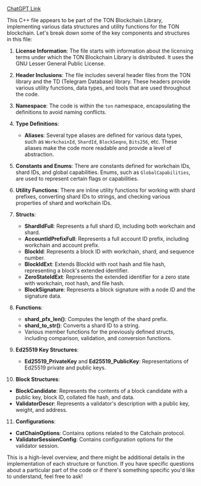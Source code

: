 [ChatGPT Link](https://chat.openai.com/c/2b239f29-e9a8-4573-abb3-002b2b3788f0)  




This C++ file appears to be part of the TON Blockchain Library, implementing various data structures and utility functions for the TON blockchain. Let's break down some of the key components and structures in this file:

1. **License Information**: The file starts with information about the licensing terms under which the TON Blockchain Library is distributed. It uses the GNU Lesser General Public License.

2. **Header Inclusions**: The file includes several header files from the TON library and the TD (Telegram Database) library. These headers provide various utility functions, data types, and tools that are used throughout the code.

3. **Namespace**: The code is within the `ton` namespace, encapsulating the definitions to avoid naming conflicts.

4. **Type Definitions**:
   - **Aliases**: Several type aliases are defined for various data types, such as `WorkchainId`, `ShardId`, `BlockSeqno`, `Bits256`, etc. These aliases make the code more readable and provide a level of abstraction.

5. **Constants and Enums**: There are constants defined for workchain IDs, shard IDs, and global capabilities. Enums, such as `GlobalCapabilities`, are used to represent certain flags or capabilities.

6. **Utility Functions**: There are inline utility functions for working with shard prefixes, converting shard IDs to strings, and checking various properties of shard and workchain IDs.

7. **Structs**:
   - **ShardIdFull**: Represents a full shard ID, including both workchain and shard.
   - **AccountIdPrefixFull**: Represents a full account ID prefix, including workchain and account prefix.
   - **BlockId**: Represents a block ID with workchain, shard, and sequence number.
   - **BlockIdExt**: Extends BlockId with root hash and file hash, representing a block's extended identifier.
   - **ZeroStateIdExt**: Represents the extended identifier for a zero state with workchain, root hash, and file hash.
   - **BlockSignature**: Represents a block signature with a node ID and the signature data.

8. **Functions**:
   - **shard_pfx_len()**: Computes the length of the shard prefix.
   - **shard_to_str()**: Converts a shard ID to a string.
   - Various member functions for the previously defined structs, including comparison, validation, and conversion functions.

9. **Ed25519 Key Structures**:
   - **Ed25519_PrivateKey** and **Ed25519_PublicKey**: Representations of Ed25519 private and public keys.

10. **Block Structures**:
   - **BlockCandidate**: Represents the contents of a block candidate with a public key, block ID, collated file hash, and data.
   - **ValidatorDescr**: Represents a validator's description with a public key, weight, and address.

11. **Configurations**:
   - **CatChainOptions**: Contains options related to the Catchain protocol.
   - **ValidatorSessionConfig**: Contains configuration options for the validator session.

This is a high-level overview, and there might be additional details in the implementation of each structure or function. If you have specific questions about a particular part of the code or if there's something specific you'd like to understand, feel free to ask!
